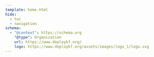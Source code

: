 ```yaml
---
template: home.html
hide:
  - toc
  - navigation
schema:
  - "@context": https://schema.org
    "@type": Organization
    url: https://www.deploykf.org/
    logo: https://www.deploykf.org/assets/images/logo_1/logo.svg
---
```

